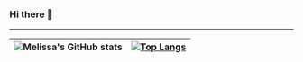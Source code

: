 ### Hi there 👋

<!--
**Deven1991/deven1991** is a ✨ _special_ ✨ repository because its `README.md` (this file) appears on your GitHub profile.

Here are some ideas to get you started:

- 🔭 I’m currently working on ...
- 🌱 I’m currently learning ...
- 👯 I’m looking to collaborate on ...
- 🤔 I’m looking for help with ...
- 💬 Ask me about ...
- 📫 How to reach me: ...
- 😄 Pronouns: ...
- ⚡ Fun fact: ...
-->

-------------

<table>
<thead>
<tr>
<th>
  <img align="center" src="https://camo.githubusercontent.com/ce65ee3b97f483c18a909cc1730b523d63f85f2af25a8a0a948400886807c522/68747470733a2f2f6769746875622d726561646d652d73746174732e76657263656c2e6170702f6170693f757365726e616d653d616a6f6c736176736b79267468656d653d6461726b2673686f775f69636f6e733d74727565" alt="Melissa's GitHub stats" data-canonical-src="https://github-readme-stats.vercel.app/api?username=deven1991&amp;theme=dark&amp;show_icons=true;hide_border=true" style="max-width: 100%;">
</th>
<th><a href="https://github.com/deven1991/github-readme-stats"><img src="https://camo.githubusercontent.com/08591e3be80e9598c114981fbbe90caf6bbab818f4a92bcba069262db31dcf84/68747470733a2f2f6769746875622d726561646d652d73746174732e76657263656c2e6170702f6170692f746f702d6c616e67732f3f757365726e616d653d616a6f6c736176736b79266c61796f75743d636f6d70616374267468656d653d6461726b" alt="Top Langs" data-canonical-src="https://github-readme-stats.vercel.app/api/top-langs/?username=deven1991&amp;layout=compact&amp;theme=dark" style="max-width: 100%;"></a></th>
</tr>
  </table>
  </thead>

